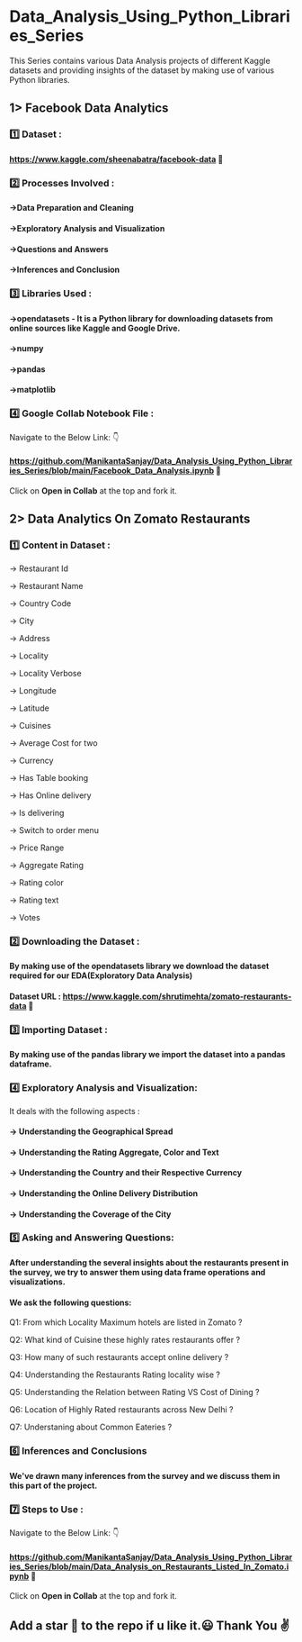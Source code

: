 # Data_Analysis_Using_Python_Libraries_Series
This Series contains various Data Analysis projects of different Kaggle datasets and providing insights of the dataset by making use of various Python libraries.
## 1> Facebook Data Analytics
### :one: Dataset :
#### https://www.kaggle.com/sheenabatra/facebook-data :link:
### 2️⃣ Processes Involved :
#### ->Data Preparation and Cleaning
#### ->Exploratory Analysis and Visualization
#### ->Questions and Answers
#### ->Inferences and Conclusion
### :three: Libraries Used :
#### ->opendatasets - It is a Python library for downloading datasets from online sources like Kaggle and Google Drive.
#### ->numpy 
#### ->pandas
#### ->matplotlib
### :four: Google Collab Notebook File :
Navigate to the Below Link: :point_down:
#### https://github.com/ManikantaSanjay/Data_Analysis_Using_Python_Libraries_Series/blob/main/Facebook_Data_Analysis.ipynb :link:

Click on  <b>Open in Collab</b>  at the top and fork it.
## 2> Data Analytics On Zomato Restaurants
### 1️⃣ Content in Dataset :
-> Restaurant Id

-> Restaurant Name

-> Country Code

-> City

-> Address

-> Locality

-> Locality Verbose

-> Longitude

-> Latitude

-> Cuisines

-> Average Cost for two

-> Currency

-> Has Table booking

-> Has Online delivery

-> Is delivering

-> Switch to order menu

-> Price Range

-> Aggregate Rating

-> Rating color

-> Rating text

-> Votes

### 2️⃣ Downloading the Dataset :
#### By making use of the opendatasets library we download the dataset required for our EDA(Exploratory Data Analysis)
#### Dataset URL : https://www.kaggle.com/shrutimehta/zomato-restaurants-data :link:

### 3️⃣ Importing Dataset : 
#### By making use of the pandas library we import the dataset into a pandas dataframe.

### 4️⃣ Exploratory Analysis and Visualization:
It deals with  the following aspects : 
#### -> Understanding the Geographical Spread 
#### -> Understanding the Rating Aggregate, Color and Text
#### -> Understanding the Country and their Respective Currency
#### -> Understanding the Online Delivery Distribution
#### -> Understanding the Coverage of the City

### 5️⃣ Asking and Answering Questions:

#### After understanding the several insights about the restaurants present in the survey, we try to answer them using data frame operations and visualizations.
#### We ask the following questions:

Q1: From which Locality Maximum hotels are listed in Zomato ?

Q2: What kind of Cuisine these highly rates restaurants offer ?

Q3: How many of such restaurants accept online delivery ?

Q4: Understanding the Restaurants Rating locality wise ?

Q5: Understanding the Relation between Rating VS Cost of Dining ?

Q6: Location of Highly Rated restaurants across New Delhi ?

Q7: Understaning about Common Eateries ?

### 6️⃣ Inferences and Conclusions

#### We've drawn many inferences from the survey and we discuss them in this part of the project.

### 7️⃣ Steps to Use :
Navigate to the Below Link: :point_down:
#### https://github.com/ManikantaSanjay/Data_Analysis_Using_Python_Libraries_Series/blob/main/Data_Analysis_on_Restaurants_Listed_In_Zomato.ipynb :link:

Click on  <b>Open in Collab</b>  at the top and fork it.

## Add a star 🌟 to the repo if u like it.:smiley: Thank You :v:


